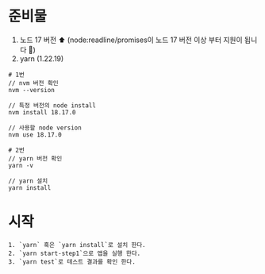 # 준비물

1. 노드 17 버전 ⬆ (node:readline/promises이 노드 17 버전 이상 부터 지원이 됩니다 🥲)
2. yarn (1.22.19)

```
# 1번
// nvm 버전 확인
nvm --version

// 특정 버전의 node install
nvm install 18.17.0

// 사용할 node version
nvm use 18.17.0

# 2번
// yarn 버전 확인
yarn -v

// yarn 설치
yarn install
```

# 시작

```
1. `yarn` 혹은 `yarn install`로 설치 한다.
2. `yarn start-step1`으로 앱을 실행 한다.
3. `yarn test`로 테스트 결과를 확인 한다.
```
